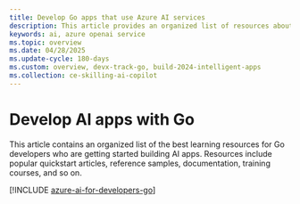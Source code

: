 ```yaml
---
title: Develop Go apps that use Azure AI services
description: This article provides an organized list of resources about Azure AI scenarios for Go developers, including documentation and code samples.
keywords: ai, azure openai service
ms.topic: overview
ms.date: 04/28/2025
ms.update-cycle: 180-days
ms.custom: overview, devx-track-go, build-2024-intelligent-apps
ms.collection: ce-skilling-ai-copilot
---
```


# Develop AI apps with Go

This article contains an organized list of the best learning resources for Go developers who are getting started building AI apps. Resources include popular quickstart articles, reference samples, documentation, training courses, and so on.

[!INCLUDE [azure-ai-for-developers-go](../ai/includes/azure-ai-for-developers-go.md)]
